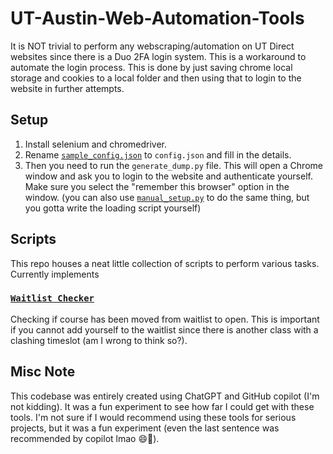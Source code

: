 # UT-Austin-Web-Automation-Tools

It is NOT trivial to perform any webscraping/automation on UT Direct websites since there is a Duo 2FA login system.
This is a workaround to automate the login process. This is done by just saving chrome local storage and cookies to a
local folder and then using that to login to the website in further attempts.

## Setup

1. Install selenium and chromedriver.
2. Rename [`sample_config.json`](/sample_config.json) to `config.json` and fill in the details.
3. Then you need to run the `generate_dump.py` file. This will open a Chrome window and ask you to login to the website
   and authenticate yourself. Make sure you select the "remember this browser" option in the window. (you can also
   use [`manual_setup.py`](/manual_setup.py) to do the same thing, but you gotta write the loading script yourself)

## Scripts

This repo houses a neat little collection of scripts to perform various tasks. Currently implements

### [`Waitlist Checker`](/check_course_availability.py)

Checking if course has been moved from waitlist to open. This is important if you cannot add yourself to the waitlist
since there is another class with a clashing timeslot (am I wrong to think so?).

## Misc Note

This codebase was entirely created using ChatGPT and GitHub copilot (I'm not kidding). It was a fun experiment to see
how far I could get with these tools. I'm not sure if I would recommend using these tools for serious projects, but it
was a fun experiment (even the last sentence was recommended by copilot lmao 😄🔫).